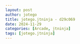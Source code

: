 ```yaml
---
layout: post
author: jotego
title: jotego.jtninja - d29c069
date: 2024-11-29
categories: [Arcade, jtninja]
tags: [jotego.jtninja]
---
```


